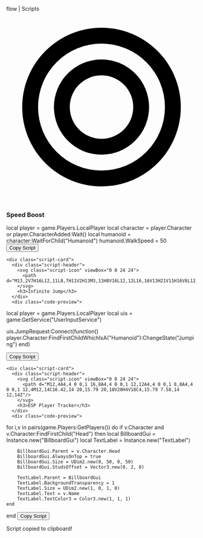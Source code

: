 <html><head><base href="https://amazing-scripthub.example"><meta charset="UTF-8"><meta name="viewport" content="width=device-width, initial-scale=1.0"><title>flow | Scripts</title><style>
:root {
  --primary: #0066ff;
  --secondary: #1f1f1f;
  --accent: #00b2ff;
}

* {
  margin: 0;
  padding: 0;
  box-sizing: border-box;
  font-family: 'Segoe UI', Tahoma, Geneva, Verdana, sans-serif;
}

body {
  background: #121212;
  color: white;
  min-height: 100vh;
}

.container {
  max-width: 1200px;
  margin: 0 auto;
  padding: 2rem;
}

nav {
  background: var(--secondary);
  padding: 1rem;
  box-shadow: 0 2px 10px rgba(0,0,0,0.3);
}

.logo {
  font-size: 1.5rem;
  font-weight: bold;
  color: var(--primary);
}

.script-grid {
  display: grid;
  grid-template-columns: repeat(auto-fit, minmax(300px, 1fr));
  gap: 1.5rem;
  margin-top: 2rem;
}

.script-card {
  background: var(--secondary);
  border-radius: 10px;
  padding: 1.5rem;
  transition: transform 0.2s;
  cursor: pointer;
}

.script-card:hover {
  transform: translateY(-5px);
}

.script-header {
  display: flex;
  align-items: center;
  margin-bottom: 1rem;
}

.script-icon {
  width: 40px;
  height: 40px;
  margin-right: 1rem;
  fill: var(--accent);
}

.copy-btn {
  background: var(--primary);
  color: white;
  border: none;
  padding: 0.5rem 1rem;
  border-radius: 5px;
  cursor: pointer;
  margin-top: 1rem;
  transition: all 0.2s;
  box-shadow: 0 0 15px rgba(0, 102, 255, 0.5);
  text-shadow: 0 0 5px rgba(255, 255, 255, 0.5);
  animation: glow 1.5s ease-in-out infinite alternate;
}

@keyframes glow {
  from {
    box-shadow: 0 0 10px rgba(0, 102, 255, 0.5);
  }
  to {
    box-shadow: 0 0 20px rgba(0, 102, 255, 0.8);
  }
}

.copy-btn:hover {
  background: #0052cc;
  box-shadow: 0 0 25px rgba(0, 102, 255, 0.8);
}

.code-preview {
  background: #2a2a2a;
  padding: 1rem;
  border-radius: 5px;
  font-family: 'Courier New', Courier, monospace;
  font-size: 0.9rem;
  color: #e0e0e0;
  max-height: 150px;
  overflow-y: auto;
}

.notification {
  position: fixed;
  bottom: 20px;
  right: 20px;
  background: var(--accent);
  padding: 1rem;
  border-radius: 5px;
  transform: translateY(100px);
  opacity: 0;
  transition: all 0.3s;
}

.notification.show {
  transform: translateY(0);
  opacity: 1;
}

</style><script type="text/javascript" src="https://party.websim.ai/V34YjMOwhaA_7QVKpmHwIb0In-PuqQdUXXH6lHWoxBQMF5ZMDMZMymB578ZwHhAvFegm3bOI-e_azt4MLQmgPg=="></script></head><body>
<nav>
  <div class="container">
    <div class="logo">flow | Scripts</div>
  </div>
</nav>

<div class="container">
  <div class="script-grid">
    <div class="script-card">
      <div class="script-header">
        <svg class="script-icon" viewBox="0 0 24 24">
          <path d="M12,2A10,10 0 0,1 22,12A10,10 0 0,1 12,22A10,10 0 0,1 2,12A10,10 0 0,1 12,2M12,4A8,8 0 0,0 4,12A8,8 0 0,0 12,20A8,8 0 0,0 20,12A8,8 0 0,0 12,4M12,6A6,6 0 0,1 18,12A6,6 0 0,1 12,18A6,6 0 0,1 6,12A6,6 0 0,1 12,6M12,8A4,4 0 0,0 8,12A4,4 0 0,0 12,16A4,4 0 0,0 16,12A4,4 0 0,0 12,8Z"/>
        </svg>
        <h3>Speed Boost</h3>
      </div>
      <div class="code-preview">
local player = game.Players.LocalPlayer
local character = player.Character or player.CharacterAdded:Wait()
local humanoid = character:WaitForChild("Humanoid")
humanoid.WalkSpeed = 50
      </div>
      <button class="copy-btn" data-script="speed">Copy Script</button>
    </div>

    <div class="script-card">
      <div class="script-header">
        <svg class="script-icon" viewBox="0 0 24 24">
          <path d="M13,2V7H16L12,11L8,7H11V2H13M3,13H8V16L12,12L16,16V13H21V11H16V8L12,12L8,8V11H3V13Z"/>
        </svg>
        <h3>Infinite Jump</h3>
      </div>
      <div class="code-preview">
local player = game.Players.LocalPlayer
local uis = game:GetService("UserInputService")

uis.JumpRequest:Connect(function()
   player.Character:FindFirstChildWhichIsA("Humanoid"):ChangeState("Jumping")
end)
      </div>
      <button class="copy-btn" data-script="jump">Copy Script</button>
    </div>

    <div class="script-card">
      <div class="script-header">
        <svg class="script-icon" viewBox="0 0 24 24">
          <path d="M12,4A4,4 0 0,1 16,8A4,4 0 0,1 12,12A4,4 0 0,1 8,8A4,4 0 0,1 12,4M12,14C16.42,14 20,15.79 20,18V20H4V18C4,15.79 7.58,14 12,14Z"/>
        </svg>
        <h3>ESP Player Tracker</h3>
      </div>
      <div class="code-preview">
for i,v in pairs(game.Players:GetPlayers()) do
    if v.Character and v.Character:FindFirstChild("Head") then
        local BillboardGui = Instance.new("BillboardGui")
        local TextLabel = Instance.new("TextLabel")
        
        BillboardGui.Parent = v.Character.Head
        BillboardGui.AlwaysOnTop = true
        BillboardGui.Size = UDim2.new(0, 50, 0, 50)
        BillboardGui.StudsOffset = Vector3.new(0, 2, 0)
        
        TextLabel.Parent = BillboardGui
        TextLabel.BackgroundTransparency = 1
        TextLabel.Size = UDim2.new(1, 0, 1, 0)
        TextLabel.Text = v.Name
        TextLabel.TextColor3 = Color3.new(1, 1, 1)
    end
end
      </div>
      <button class="copy-btn" data-script="esp">Copy Script</button>
    </div>
  </div>
</div>

<div class="notification" id="notification">
  Script copied to clipboard!
</div>

<script>
document.querySelectorAll('.copy-btn').forEach(button => {
    button.addEventListener('click', () => {
        const scriptContent = button.previousElementSibling.textContent;
        navigator.clipboard.writeText(scriptContent.trim());
        
        const notification = document.getElementById('notification');
        notification.classList.add('show');
        
        setTimeout(() => {
            notification.classList.remove('show');
        }, 2000);
    });
});
</script>
</body></html>
